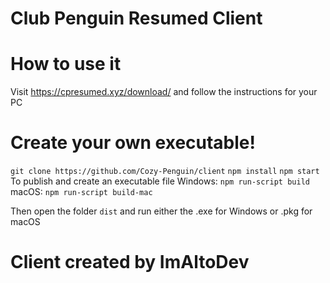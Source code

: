# Club Penguin Resumed Client

# How to use it
Visit https://cpresumed.xyz/download/ and follow the instructions for your PC
# Create your own executable!
`git clone https://github.com/Cozy-Penguin/client`
`npm install`
`npm start`
To publish and create an executable file
Windows: `npm run-script build`
macOS: `npm run-script build-mac`


Then open the folder `dist` and run either the .exe for Windows or .pkg for macOS

# Client created by ImAltoDev
